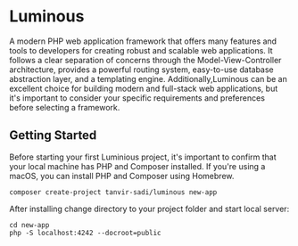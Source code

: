 # Luminous
A modern PHP web application framework that offers many features and tools to developers for creating robust and scalable web applications. It follows a clear separation of concerns through the Model-View-Controller architecture, provides a powerful routing system, easy-to-use database abstraction layer, and a templating engine. Additionally,Luminous can be an excellent choice for building modern and full-stack web applications, but it's important to consider your specific requirements and preferences before selecting a framework.

## Getting Started
Before starting your first Luminious project, it's important to confirm that your local machine has PHP and Composer installed. If you're using a macOS, you can install PHP and Composer using Homebrew. 

```
composer create-project tanvir-sadi/luminous new-app
```

After installing change directory to your project folder and start local server:
```
cd new-app
php -S localhost:4242 --docroot=public
```